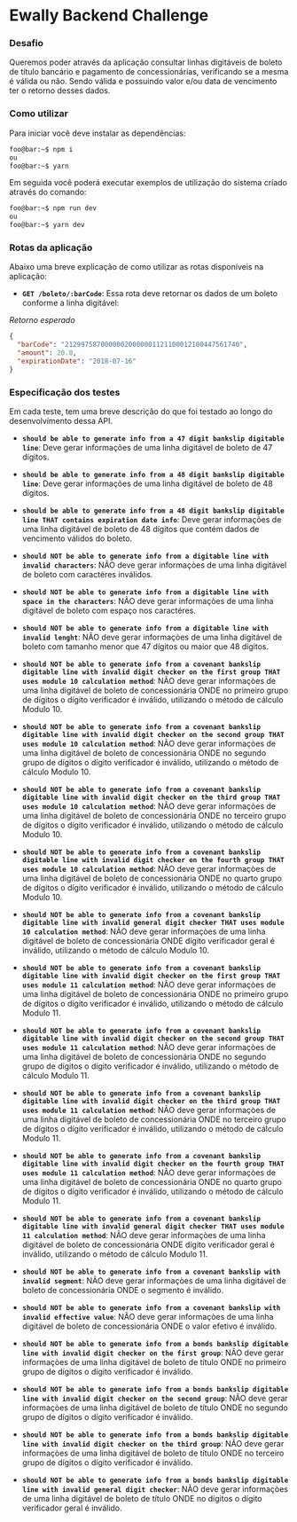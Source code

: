 # Ewally Backend Challenge

### Desafio

Queremos poder através da aplicação consultar linhas digitáveis de boleto de título bancário
e pagamento de concessionárias, verificando se a mesma é válida ou não. Sendo válida e
possuindo valor e/ou data de vencimento ter o retorno desses dados.

### Como utilizar

Para iniciar você deve instalar as dependências:

```zsh
foo@bar:~$ npm i
ou
foo@bar:~$ yarn
```

Em seguida você poderá executar exemplos de utilização do sistema criado através do comando:

```zsh
foo@bar:~$ npm run dev
ou
foo@bar:~$ yarn dev
```

### Rotas da aplicação

Abaixo uma breve explicação de como utilizar as rotas disponíveis na aplicação:

- **`GET /boleto/:barCode`**: Essa rota deve retornar os dados de um boleto conforme a linha digitável:

_Retorno esperado_

```json
{
  "barCode": "21299758700000020000001121100012100447561740",
  "amount": 20.0,
  "expirationDate": "2018-07-16"
}
```

### Especificação dos testes

Em cada teste, tem uma breve descrição do que foi testado ao longo do desenvolvimento dessa API.

- **`should be able to generate info from a 47 digit bankslip digitable line`**: Deve gerar informações de uma linha digitável de boleto de 47 dígitos.

- **`should be able to generate info from a 48 digit bankslip digitable line`**: Deve gerar informações de uma linha digitável de boleto de 48 dígitos.

- **`should be able to generate info from a 48 digit bankslip digitable line THAT contains expiration date info`**: Deve gerar informações de uma linha digitável de boleto de 48 dígitos que contém dados de vencimento válidos do boleto.

- **`should NOT be able to generate info from a digitable line with invalid characters`**: NÃO deve gerar informaçòes de uma linha digitável de boleto com caractéres inválidos.

- **`should NOT be able to generate info from a digitable line with space in the characters`**: NÃO deve gerar informaçòes de uma linha digitável de boleto com espaço nos caractéres.

- **`should NOT be able to generate info from a digitable line with invalid lenght`**: NÃO deve gerar informaçòes de uma linha digitável de boleto com tamanho menor que 47 dígitos ou maior que 48 dígitos.

- **`should NOT be able to generate info from a covenant bankslip digitable line with invalid digit checker on the first group THAT uses module 10 calculation method`**: NÃO deve gerar informaçòes de uma linha digitável de boleto de concessionária ONDE no primeiro grupo de dígitos o dígito verificador é inválido, utilizando o método de cálculo Modulo 10.

- **`should NOT be able to generate info from a covenant bankslip digitable line with invalid digit checker on the second group THAT uses module 10 calculation method`**: NÃO deve gerar informaçòes de uma linha digitável de boleto de concessionária ONDE no segundo grupo de dígitos o dígito verificador é inválido, utilizando o método de cálculo Modulo 10.

- **`should NOT be able to generate info from a covenant bankslip digitable line with invalid digit checker on the third group THAT uses module 10 calculation method`**: NÃO deve gerar informaçòes de uma linha digitável de boleto de concessionária ONDE no terceiro grupo de dígitos o dígito verificador é inválido, utilizando o método de cálculo Modulo 10.

- **`should NOT be able to generate info from a covenant bankslip digitable line with invalid digit checker on the fourth group THAT uses module 10 calculation method`**: NÃO deve gerar informaçòes de uma linha digitável de boleto de concessionária ONDE no quarto grupo de dígitos o dígito verificador é inválido, utilizando o método de cálculo Modulo 10.

- **`should NOT be able to generate info from a covenant bankslip digitable line with invalid general digit checker THAT uses module 10 calculation method`**: NÃO deve gerar informaçòes de uma linha digitável de boleto de concessionária ONDE dígito verificador geral é inválido, utilizando o método de cálculo Modulo 10.

- **`should NOT be able to generate info from a covenant bankslip digitable line with invalid digit checker on the first group THAT uses module 11 calculation method`**: NÃO deve gerar informaçòes de uma linha digitável de boleto de concessionária ONDE no primeiro grupo de dígitos o dígito verificador é inválido, utilizando o método de cálculo Modulo 11.

- **`should NOT be able to generate info from a covenant bankslip digitable line with invalid digit checker on the second group THAT uses module 11 calculation method`**: NÃO deve gerar informaçòes de uma linha digitável de boleto de concessionária ONDE no segundo grupo de dígitos o dígito verificador é inválido, utilizando o método de cálculo Modulo 11.

- **`should NOT be able to generate info from a covenant bankslip digitable line with invalid digit checker on the third group THAT uses module 11 calculation method`**: NÃO deve gerar informaçòes de uma linha digitável de boleto de concessionária ONDE no terceiro grupo de dígitos o dígito verificador é inválido, utilizando o método de cálculo Modulo 11.

- **`should NOT be able to generate info from a covenant bankslip digitable line with invalid digit checker on the fourth group THAT uses module 11 calculation method`**: NÃO deve gerar informaçòes de uma linha digitável de boleto de concessionária ONDE no quarto grupo de dígitos o dígito verificador é inválido, utilizando o método de cálculo Modulo 11.

- **`should NOT be able to generate info from a covenant bankslip digitable line with invalid general digit checker THAT uses module 11 calculation method`**: NÃO deve gerar informaçòes de uma linha digitável de boleto de concessionária ONDE dígito verificador geral é inválido, utilizando o método de cálculo Modulo 11.

- **`should NOT be able to generate info from a covenant bankslip with invalid segment`**: NÃO deve gerar informaçòes de uma linha digitável de boleto de concessionária ONDE o segmento é inválido.

- **`should NOT be able to generate info from a covenant bankslip with invalid effective value`**: NÃO deve gerar informaçòes de uma linha digitável de boleto de concessionária ONDE o valor efetivo é inválido.

- **`should NOT be able to generate info from a bonds bankslip digitable line with invalid digit checker on the first group`**: NÃO deve gerar informaçòes de uma linha digitável de boleto de título ONDE no primeiro grupo de dígitos o dígito verificador é inválido.

- **`should NOT be able to generate info from a bonds bankslip digitable line with invalid digit checker on the second group`**: NÃO deve gerar informaçòes de uma linha digitável de boleto de título ONDE no segundo grupo de dígitos o dígito verificador é inválido.

- **`should NOT be able to generate info from a bonds bankslip digitable line with invalid digit checker on the third group`**: NÃO deve gerar informaçòes de uma linha digitável de boleto de título ONDE no terceiro grupo de dígitos o dígito verificador é inválido.

- **`should NOT be able to generate info from a bonds bankslip digitable line with invalid general digit checker`**: NÃO deve gerar informaçòes de uma linha digitável de boleto de título ONDE no dígitos o dígito verificador geral é inválido.
